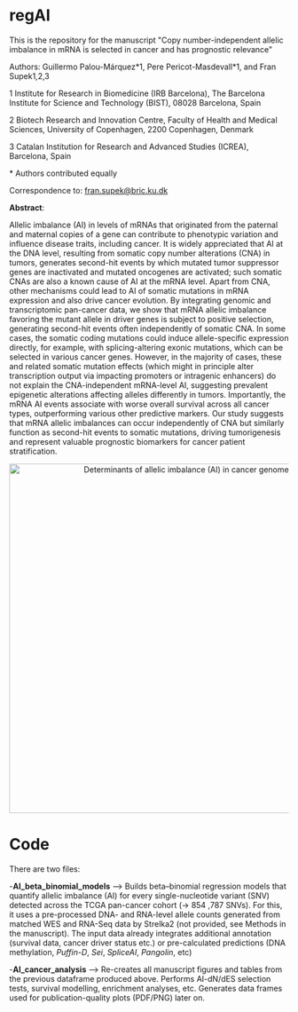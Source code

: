 # regAI

This is the repository for the manuscript "Copy number-independent allelic imbalance in mRNA is selected in cancer and has prognostic relevance"

Authors: Guillermo Palou-Márquez\*1, Pere Pericot-Masdevall\*1, and Fran Supek1,2,3

1 Institute for Research in Biomedicine (IRB Barcelona), The Barcelona Institute for Science and Technology (BIST), 08028 Barcelona, Spain

2 Biotech Research and Innovation Centre, Faculty of Health and Medical Sciences, University of Copenhagen, 2200 Copenhagen, Denmark

3 Catalan Institution for Research and Advanced Studies (ICREA), Barcelona, Spain

\* Authors contributed equally

Correspondence to: fran.supek@bric.ku.dk 

**Abstract**:

Allelic imbalance (AI) in levels of mRNAs that originated from the paternal and maternal copies of a gene can contribute to phenotypic variation and influence disease traits, including cancer. It is widely appreciated that AI at the DNA level, resulting from somatic copy number alterations (CNA) in tumors, generates second-hit events by which mutated tumor suppressor genes are inactivated and mutated oncogenes are activated; such somatic CNAs are also a known cause of AI at the mRNA level. Apart from CNA, other mechanisms could lead to AI of somatic mutations in mRNA expression and also drive cancer evolution. By integrating genomic and transcriptomic pan-cancer data, we show that mRNA allelic imbalance favoring the mutant allele in driver genes is subject to positive selection, generating second-hit events often independently of somatic CNA. In some cases, the somatic coding mutations could induce allele-specific expression directly, for example, with splicing-altering exonic mutations, which can be selected in various cancer genes. However, in the majority of cases, these and related somatic mutation effects (which might in principle alter transcription output via impacting promoters or intragenic enhancers) do not explain the CNA-independent mRNA-level AI, suggesting prevalent epigenetic alterations affecting alleles differently in tumors. Importantly, the mRNA AI events associate with worse overall survival across all cancer types, outperforming various other predictive markers. Our study suggests that mRNA allelic imbalances can occur independently of CNA but similarly function as second-hit events to somatic mutations, driving tumorigenesis and represent valuable prognostic biomarkers for cancer patient stratification.

<p align="center">
  <img
    src="https://pfst.cf2.poecdn.net/base/image/db187af325eade466db23177181ed8e187cac931dc0490ca920ffc485a5cc328?w=630&h=429&pmaid=408166007"
    alt="Determinants of allelic imbalance (AI) in cancer genomes"
    width="630">
</p>

# Code

There are two files:

-**AI_beta_binomial_models** --> Builds beta–binomial regression models that quantify allelic imbalance (AI) for every single-nucleotide variant (SNV) detected across the TCGA pan-cancer cohort (-> 854 ,787 SNVs). For this, it uses a pre-processed DNA- and RNA-level allele counts generated from matched WES and RNA-Seq data by Strelka2 (not provided, see Methods in the manuscript). The input data already integrates additional annotation (survival data, cancer driver status etc.) or pre-calculated predictions (DNA methylation, _Puffin-D_, _Sei_, _SpliceAI_, _Pangolin_, etc)

-**AI_cancer_analysis** --> Re-creates all manuscript figures and tables from the previous dataframe produced above. Performs AI-dN/dES selection tests, survival modelling, enrichment analyses, etc. Generates data frames used for publication-quality plots (PDF/PNG) later on.





